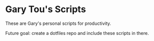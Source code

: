 # Gary Tou's Scripts

These are Gary's personal scripts for productivity.

Future goal: create a dotfiles repo and include these scripts in there.
